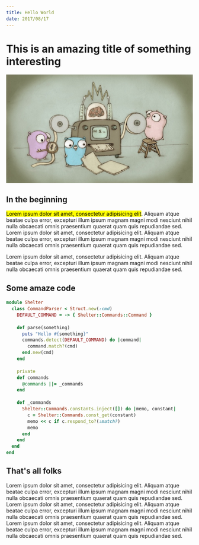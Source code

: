 ```yaml
---
title: Hello World
date: 2017/08/17
---
```

# This is an amazing title of something interesting

![Pretty Gophers](hello-world/fiveyears.jpg)

## In the beginning

<mark>Lorem ipsum dolor sit amet, consectetur adipisicing elit</mark>. Aliquam atque beatae culpa error, excepturi illum ipsum magnam magni modi nesciunt nihil nulla obcaecati omnis praesentium quaerat quam quis repudiandae sed.
Lorem ipsum dolor sit amet, consectetur adipisicing elit. Aliquam atque beatae culpa error, excepturi illum ipsum magnam magni modi nesciunt nihil nulla obcaecati omnis praesentium quaerat quam quis repudiandae sed.

Lorem ipsum dolor sit amet, consectetur adipisicing elit. Aliquam atque beatae culpa error, excepturi illum ipsum magnam magni modi nesciunt nihil nulla obcaecati omnis praesentium quaerat quam quis repudiandae sed.


## Some amaze code

```ruby
module Shelter
  class CommandParser < Struct.new(:cmd)
    DEFAULT_COMMAND = -> { Shelter::Commands::Command }

    def parse(something)
      puts "Hello #{something}"
      commands.detect(DEFAULT_COMMAND) do |command|
        command.match?(cmd)
      end.new(cmd)
    end

    private
    def commands
      @commands ||= _commands
    end

    def _commands
      Shelter::Commands.constants.inject([]) do |memo, constant|
        c = Shelter::Commands.const_get(constant)
        memo << c if c.respond_to?(:match?)
        memo
      end
    end
  end
end
```


## That's all folks

Lorem ipsum dolor sit amet, consectetur adipisicing elit. Aliquam atque beatae culpa error, excepturi illum ipsum magnam magni modi nesciunt nihil nulla obcaecati omnis praesentium quaerat quam quis repudiandae sed.
Lorem ipsum dolor sit amet, consectetur adipisicing elit. Aliquam atque beatae culpa error, excepturi illum ipsum magnam magni modi nesciunt nihil nulla obcaecati omnis praesentium quaerat quam quis repudiandae sed.
Lorem ipsum dolor sit amet, consectetur adipisicing elit. Aliquam atque beatae culpa error, excepturi illum ipsum magnam magni modi nesciunt nihil nulla obcaecati omnis praesentium quaerat quam quis repudiandae sed.
